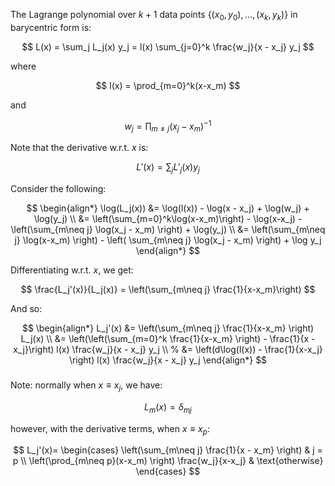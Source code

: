 


The Lagrange polynomial over $k+1$ data points  $\{(x_0, y_0), \dots, (x_k,y_k)\}$ in barycentric form is:


$$
L(x) = \sum_j L_j(x) y_j = l(x) \sum_{j=0}^k \frac{w_j}{x - x_j} y_j
$$

where

$$
l(x) = \prod_{m=0}^k(x-x_m)
$$

and

$$
w_j = \prod_{m\neq j} (x_j - x_m)^{-1}
$$

Note that the derivative w.r.t. $x$ is:

$$
L'(x) = \sum_j L'_j(x) y_j
$$

Consider the following:

$$
\begin{align*}
\log(L_j(x)) &= \log(l(x)) - \log(x - x_j) + \log(w_j) + \log(y_j)  \\
&= \left(\sum_{m=0}^k\log(x-x_m)\right) - \log(x-x_j) - \left(\sum_{m\neq j} \log(x_j - x_m) \right) + \log(y_j) \\
&= \left(\sum_{m\neq j} \log(x-x_m) \right) - \left(  \sum_{m\neq j} \log(x_j - x_m) \right) + \log y_j
\end{align*}
$$

Differentiating w.r.t. $x$, we get:

$$
\frac{L_j'(x)}{L_j(x)} = \left(\sum_{m\neq j} \frac{1}{x-x_m}\right)
$$

And so:

$$
\begin{align*}
L_j'(x) &= \left(\sum_{m\neq j} \frac{1}{x-x_m} \right) L_j(x)  \\
&= \left(\left(\sum_{m=0}^k \frac{1}{x-x_m} \right) - \frac{1}{x - x_j}\right) l(x) \frac{w_j}{x - x_j} y_j \\
% &= \left(d\log(l(x)) - \frac{1}{x-x_j} \right) l(x) \frac{w_j}{x - x_j} y_j
\end{align*}
$$



###

Note: normally when $x \equiv x_j$, we have:

$$
L_m(x) = \delta_{mj}
$$

however, with the derivative terms, when $x \equiv x_p$:

$$
L_j'(x)= \begin{cases}
\left(\sum_{m\neq j} \frac{1}{x - x_m} \right) & j = p \\
\left(\prod_{m\neq p}(x-x_m) \right) \frac{w_j}{x-x_j} & \text{otherwise}
\end{cases}
$$

<!-- and

$$
L'_j(x) = \delta_{mj} \sum_{m\neq j} \frac{1}{x - x_m}
$$


### -->

<!-- Note: -->

<!-- $$
\begin{align*}
\sum_{m\neq j} \frac{1}{x-x_m}
\end{align*}
$$ -->